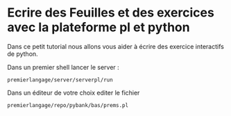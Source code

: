 
# Ecrire des Feuilles et des exercices avec la plateforme pl et python




Dans ce petit tutorial nous allons vous aider à écrire des exercice interactifs de python.


Dans un premier shell lancer le server :

	premierlangage/server/serverpl/run 

Dans un éditeur de votre choix editer le fichier 

	premierlangage/repo/pybank/bas/prems.pl





